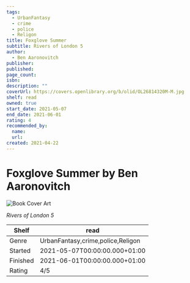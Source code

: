 ```yaml
---
tags:
  - UrbanFantasy
  - crime
  - police
  - Religon
title: Foxglove Summer
subtitle: Rivers of London 5
author:
  - Ben Aaronovitch
publisher:
published:
page_count:
isbn:
description: ""
coverUrl: https://covers.openlibrary.org/b/olid/OL26814320M-M.jpg
shelf: read
owned: true
start_date: 2021-05-07
end_date: 2021-06-01
rating: 4
recommended_by:
  name:
  url:
created: 2021-04-22
---
```


# Foxglove Summer by Ben Aaronovitch

![Book Cover Art](https://covers.openlibrary.org/b/olid/OL26814320M-M.jpg)

_Rivers of London 5_

| Shelf | read |
| --- | --- |
| Genre | UrbanFantasy,crime,police,Religon |
| Started | 2021-05-07T00:00:00.000+01:00 |
| Finished | 2021-06-01T00:00:00.000+01:00 |
| Rating | 4/5 |

